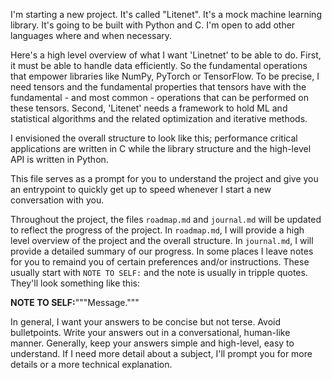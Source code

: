 I'm starting a new project. It's called "Litenet". It's a mock machine learning library. It's going to be built with Python and C. I'm open to add other languages where and when necessary. 

Here's a high level overview of what I want 'Linetnet' to be able to do. First, it must be able to handle data efficiently. So the fundamental operations that empower libraries like NumPy, PyTorch or TensorFlow. To be precise, I need tensors and the fundamental properties that tensors have with the fundamental - and most common - operations that can be performed on these tensors. Second, 'Litenet' needs a framework to hold ML and statistical algorithms and the related optimization and iterative methods. 

I envisioned the overall structure to look like this; performance critical applications are written in C while the library structure and the high-level API is written in Python. 

This file serves as a prompt for you to understand the project and give you an entrypoint to quickly get up to speed whenever I start a new conversation with you.

Throughout the project, the files `roadmap.md` and `journal.md` will be updated to reflect the progress of the project. In `roadmap.md`, I will provide a high level overview of the project and the overall structure. In `journal.md`, I will provide a detailed summary of our progress. In some places I leave notes for you to remaind you of certain preferences and/or instructions. These usually start with `NOTE TO SELF:` and the note is usually in tripple quotes. They'll look something like this:

**NOTE TO SELF:**"""Message."""

In general, I want your answers to be concise but not terse. Avoid bulletpoints. Write your answers out in a conversational, human-like manner. Generally, keep your answers simple and high-level, easy to understand. If I need more detail about a subject, I'll prompt you for more details or a more technical explanation.
